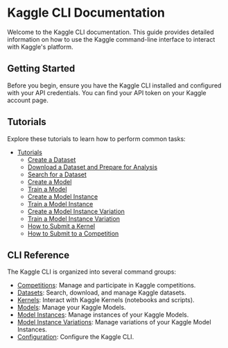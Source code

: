 # Kaggle CLI Documentation

Welcome to the Kaggle CLI documentation. This guide provides detailed information on how to use the Kaggle command-line interface to interact with Kaggle's platform.

## Getting Started

Before you begin, ensure you have the Kaggle CLI installed and configured with your API credentials. You can find your API token on your Kaggle account page.

## Tutorials

Explore these tutorials to learn how to perform common tasks:

*   [Tutorials](./tutorials.md)
    *   [Create a Dataset](./tutorials.md#tutorial-create-a-dataset)
    *   [Download a Dataset and Prepare for Analysis](./tutorials.md#tutorial-download-a-dataset-and-prepare-for-analysis)
    *   [Search for a Dataset](./tutorials.md#tutorial-search-for-a-dataset)
    *   [Create a Model](./tutorials.md#tutorial-create-a-model)
    *   [Train a Model](./tutorials.md#tutorial-train-a-model)
    *   [Create a Model Instance](./tutorials.md#tutorial-create-a-model-instance)
    *   [Train a Model Instance](./tutorials.md#tutorial-train-a-model-instance)
    *   [Create a Model Instance Variation](./tutorials.md#tutorial-create-a-model-instance-variation)
    *   [Train a Model Instance Variation](./tutorials.md#tutorial-train-a-model-instance-variation)
    *   [How to Submit a Kernel](./tutorials.md#tutorial-how-to-submit-a-kernel)
    *   [How to Submit to a Competition](./tutorials.md#tutorial-how-to-submit-to-a-competition)

## CLI Reference

The Kaggle CLI is organized into several command groups:

*   [Competitions](./competitions.md): Manage and participate in Kaggle competitions.
*   [Datasets](./datasets.md): Search, download, and manage Kaggle datasets.
*   [Kernels](./kernels.md): Interact with Kaggle Kernels (notebooks and scripts).
*   [Models](./models.md): Manage your Kaggle Models.
*   [Model Instances](./model_instances.md): Manage instances of your Kaggle Models.
*   [Model Instance Variations](./model_instance_variations.md): Manage variations of your Kaggle Model Instances.
*   [Configuration](./configuration.md): Configure the Kaggle CLI.
